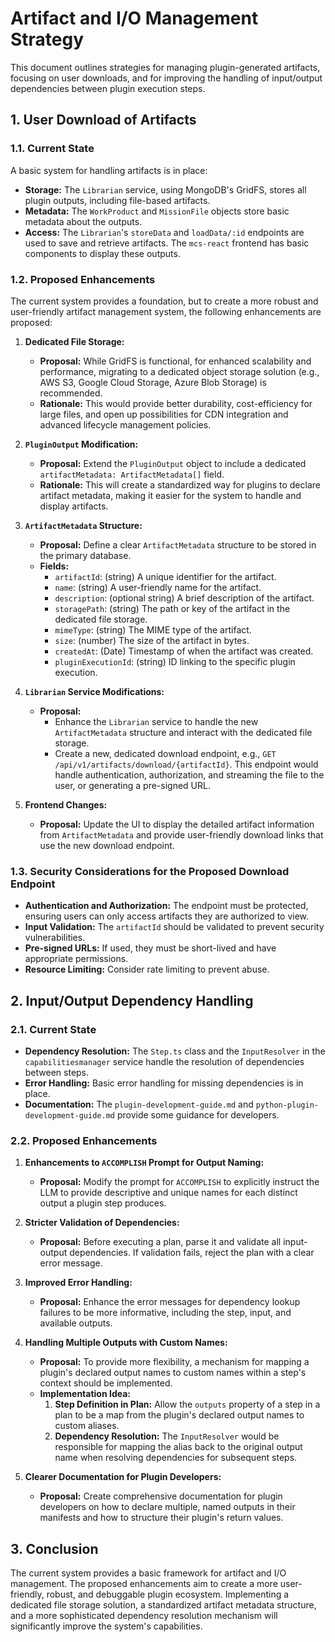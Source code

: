 # Artifact and I/O Management Strategy

This document outlines strategies for managing plugin-generated artifacts, focusing on user downloads, and for improving the handling of input/output dependencies between plugin execution steps.

## 1. User Download of Artifacts

### 1.1. Current State

A basic system for handling artifacts is in place:

*   **Storage:** The `Librarian` service, using MongoDB's GridFS, stores all plugin outputs, including file-based artifacts.
*   **Metadata:** The `WorkProduct` and `MissionFile` objects store basic metadata about the outputs.
*   **Access:** The `Librarian`'s `storeData` and `loadData/:id` endpoints are used to save and retrieve artifacts. The `mcs-react` frontend has basic components to display these outputs.

### 1.2. Proposed Enhancements

The current system provides a foundation, but to create a more robust and user-friendly artifact management system, the following enhancements are proposed:

1.  **Dedicated File Storage:**
    *   **Proposal:** While GridFS is functional, for enhanced scalability and performance, migrating to a dedicated object storage solution (e.g., AWS S3, Google Cloud Storage, Azure Blob Storage) is recommended.
    *   **Rationale:** This would provide better durability, cost-efficiency for large files, and open up possibilities for CDN integration and advanced lifecycle management policies.

2.  **`PluginOutput` Modification:**
    *   **Proposal:** Extend the `PluginOutput` object to include a dedicated `artifactMetadata: ArtifactMetadata[]` field.
    *   **Rationale:** This will create a standardized way for plugins to declare artifact metadata, making it easier for the system to handle and display artifacts.

3.  **`ArtifactMetadata` Structure:**
    *   **Proposal:** Define a clear `ArtifactMetadata` structure to be stored in the primary database.
    *   **Fields:**
        *   `artifactId`: (string) A unique identifier for the artifact.
        *   `name`: (string) A user-friendly name for the artifact.
        *   `description`: (optional string) A brief description of the artifact.
        *   `storagePath`: (string) The path or key of the artifact in the dedicated file storage.
        *   `mimeType`: (string) The MIME type of the artifact.
        *   `size`: (number) The size of the artifact in bytes.
        *   `createdAt`: (Date) Timestamp of when the artifact was created.
        *   `pluginExecutionId`: (string) ID linking to the specific plugin execution.

4.  **`Librarian` Service Modifications:**
    *   **Proposal:**
        *   Enhance the `Librarian` service to handle the new `ArtifactMetadata` structure and interact with the dedicated file storage.
        *   Create a new, dedicated download endpoint, e.g., `GET /api/v1/artifacts/download/{artifactId}`. This endpoint would handle authentication, authorization, and streaming the file to the user, or generating a pre-signed URL.

5.  **Frontend Changes:**
    *   **Proposal:** Update the UI to display the detailed artifact information from `ArtifactMetadata` and provide user-friendly download links that use the new download endpoint.

### 1.3. Security Considerations for the Proposed Download Endpoint

*   **Authentication and Authorization:** The endpoint must be protected, ensuring users can only access artifacts they are authorized to view.
*   **Input Validation:** The `artifactId` should be validated to prevent security vulnerabilities.
*   **Pre-signed URLs:** If used, they must be short-lived and have appropriate permissions.
*   **Resource Limiting:** Consider rate limiting to prevent abuse.

## 2. Input/Output Dependency Handling

### 2.1. Current State

*   **Dependency Resolution:** The `Step.ts` class and the `InputResolver` in the `capabilitiesmanager` service handle the resolution of dependencies between steps.
*   **Error Handling:** Basic error handling for missing dependencies is in place.
*   **Documentation:** The `plugin-development-guide.md` and `python-plugin-development-guide.md` provide some guidance for developers.

### 2.2. Proposed Enhancements

1.  **Enhancements to `ACCOMPLISH` Prompt for Output Naming:**
    *   **Proposal:** Modify the prompt for `ACCOMPLISH` to explicitly instruct the LLM to provide descriptive and unique names for each distinct output a plugin step produces.

2.  **Stricter Validation of Dependencies:**
    *   **Proposal:** Before executing a plan, parse it and validate all input-output dependencies. If validation fails, reject the plan with a clear error message.

3.  **Improved Error Handling:**
    *   **Proposal:** Enhance the error messages for dependency lookup failures to be more informative, including the step, input, and available outputs.

4.  **Handling Multiple Outputs with Custom Names:**
    *   **Proposal:** To provide more flexibility, a mechanism for mapping a plugin's declared output names to custom names within a step's context should be implemented.
    *   **Implementation Idea:**
        1.  **Step Definition in Plan:** Allow the `outputs` property of a step in a plan to be a map from the plugin's declared output names to custom aliases.
        2.  **Dependency Resolution:** The `InputResolver` would be responsible for mapping the alias back to the original output name when resolving dependencies for subsequent steps.

5.  **Clearer Documentation for Plugin Developers:**
    *   **Proposal:** Create comprehensive documentation for plugin developers on how to declare multiple, named outputs in their manifests and how to structure their plugin's return values.

## 3. Conclusion

The current system provides a basic framework for artifact and I/O management. The proposed enhancements aim to create a more user-friendly, robust, and debuggable plugin ecosystem. Implementing a dedicated file storage solution, a standardized artifact metadata structure, and a more sophisticated dependency resolution mechanism will significantly improve the system's capabilities.
